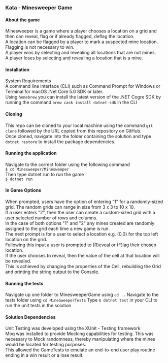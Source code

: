 ### Kata - Minesweeper Game

#### About the game
Minesweeper is a game where a player chooses a location on a grid and then can reveal, flag or if already flagged, deflag the location.  
A location can be flagged by a player to mark a suspected mine location. Flagging is not necessary to win.  
A player wins by selecting and revealing all locations that are not mines.  
A player loses by selecting and revealing a location that is a mine.  

#### Installation
System Requirements  
A command line interface (CLI) such as Command Prompt for Windows or Terminal for macOS
.Net Core 5.0 SDK or later.  
Using ```homebrew``` you can install the latest version of the .NET Cogre SDK by running the command ```brew cask install dotnet-sdk``` in the CLI

#### Cloning
This repo can be cloned to your local machine using the command ```git clone``` followed by the URL copied from this repository on GitHub.  
Once cloned, navigate into the folder containing the solution and type ```dotnet restore``` to install the package dependencies.  

#### Running the application
Navigate to the correct folder using the following command  
```$ cd Minesweeper/Minesweeper```  
Then type dotnet run to run the game  
```$ dotnet run ```

#### In Game Options
When prompted, users have the option of entering "1" for a randomly-sized grid. The random grids can range in size from 3 x 3 to 10 x 10.  
If a user enters "2", then the user can create a custom-sized grid with a user selected number of rows and columns.  
In the case of both options "1" and "2" any mines created are randomly assigned to the grid each time a new game is run.  
The next prompt is for a user to select a location e.g. (0,0) for the top left location on the grid.  
Following this input a user is prompted to (R)eveal or (F)lag their chosen location.  
If the user chooses to reveal, then the value of the cell at that location will be revealed.  
This is achieved by changing the properties of the Cell, rebuilding the Grid and printing the string output to the Console.  

#### Running the tests
Navigate up one folder to MinesweeperGame using ```cd ..```
Navigate to the tests folder using ```cd MineSweeperTests```
Type ```$ dotnet test``` in your CLI to run the unit tests in the solution

#### Solution Dependencies
Unit Testing was developed using the XUnit - Testing framework  
Moq was installed to provide Mocking capabilities for testing. This was necessary to Mock randomness, thereby manipulating where the mines would be located for testing purposes.  
This allowed the GameTests to emulate an end-to-end user play routine ending in a win result or a lose result.
